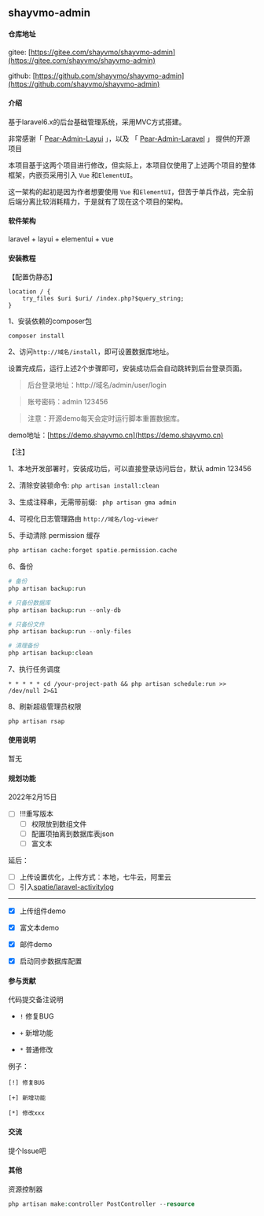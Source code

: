 ## shayvmo-admin

#### 仓库地址

gitee: [https://gitee.com/shayvmo/shayvmo-admin](https://gitee.com/shayvmo/shayvmo-admin)

github: [https://github.com/shayvmo/shayvmo-admin](https://github.com/shayvmo/shayvmo-admin)

#### 介绍
基于laravel6.x的后台基础管理系统，采用MVC方式搭建。

非常感谢「 [Pear-Admin-Layui](https://gitee.com/pear-admin/Pear-Admin-Layui) 」，以及 「 [Pear-Admin-Laravel](https://gitee.com/pear-admin/Pear-Admin-Laravel) 」 提供的开源项目

本项目基于这两个项目进行修改，但实际上，本项目仅使用了上述两个项目的整体框架，内嵌页采用引入 `Vue` 和` ElementUI `。

这一架构的起初是因为作者想要使用 `Vue` 和` ElementUI `，但苦于单兵作战，完全前后端分离比较消耗精力，于是就有了现在这个项目的架构。


#### 软件架构
laravel + layui + elementui + vue


#### 安装教程

【配置伪静态】
```
location / {
    try_files $uri $uri/ /index.php?$query_string;
}
```

1、安装依赖的composer包
```shell script
composer install
```

2、访问` http://域名/install `，即可设置数据库地址。

设置完成后，运行上述2个步骤即可，安装成功后会自动跳转到后台登录页面。

> 后台登录地址：http://域名/admin/user/login

> 账号密码：admin 123456

> 注意：开源demo每天会定时运行脚本重置数据库。

demo地址：[https://demo.shayvmo.cn](https://demo.shayvmo.cn) 

【注】

1、本地开发部署时，安装成功后，可以直接登录访问后台，默认 admin 123456

2、清除安装锁命令: ` php artisan install:clean `

3、生成注释串，无需带前缀: ` php artisan gma admin`

4、可视化日志管理路由  `http://域名/log-viewer`

5、手动清除 permission 缓存

```php
php artisan cache:forget spatie.permission.cache
```

6、备份

```php
# 备份
php artisan backup:run

# 只备份数据库
php artisan backup:run --only-db

# 只备份文件
php artisan backup:run --only-files

# 清理备份
php artisan backup:clean
```

7、执行任务调度
```
* * * * * cd /your-project-path && php artisan schedule:run >> /dev/null 2>&1
```

8、刷新超级管理员权限
```
php artisan rsap
```

#### 使用说明

暂无

#### 规划功能

2022年2月15日
- [ ] !!!重写版本
    - [ ] 权限放到数组文件
    - [ ] 配置项抽离到数据库表json
    - [ ] 富文本
  
延后：
- [ ] 上传设置优化，上传方式：本地，七牛云，阿里云
- [ ] 引入[spatie/laravel-activitylog](https://spatie.be/docs/laravel-activitylog/v4/introduction)

---

- [x] 上传组件demo
  
- [x] 富文本demo

- [x] 邮件demo

- [x] 启动同步数据库配置



#### 参与贡献

代码提交备注说明

- `!` 修复BUG

- `+` 新增功能

- `*` 普通修改

例子：

`[!] 修复BUG`

`[+] 新增功能`

`[*] 修改xxx`

#### 交流

提个Issue吧

#### 其他

资源控制器
```php
php artisan make:controller PostController --resource
```

